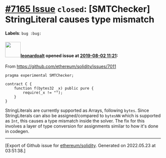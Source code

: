 # [\#7165 Issue](https://github.com/ethereum/solidity/issues/7165) `closed`: [SMTChecker] StringLiteral causes type mismatch
**Labels**: `bug :bug:`


#### <img src="https://avatars.githubusercontent.com/u/504195?u=ce2facd14af9fd474ebff49f0d44891f56f7500f&v=4" width="50">[leonardoalt](https://github.com/leonardoalt) opened issue at [2019-08-02 11:21](https://github.com/ethereum/solidity/issues/7165):

From https://github.com/ethereum/solidity/issues/7011

```
pragma experimental SMTChecker;
  
contract C {
    function f(bytes32 _x) public pure {
        require(_x != "");
    }
}
```

StringLiterals are currently supported as Arrays, following `bytes`. Since StringLiterals can also be assigned/compared to `bytesNN` which is supported as `Int`, this causes a type mismatch inside the solver.
The fix for this involves a layer of type conversion for assignments similar to how it's done in codegen.




-------------------------------------------------------------------------------



[Export of Github issue for [ethereum/solidity](https://github.com/ethereum/solidity). Generated on 2022.05.23 at 03:51:38.]

